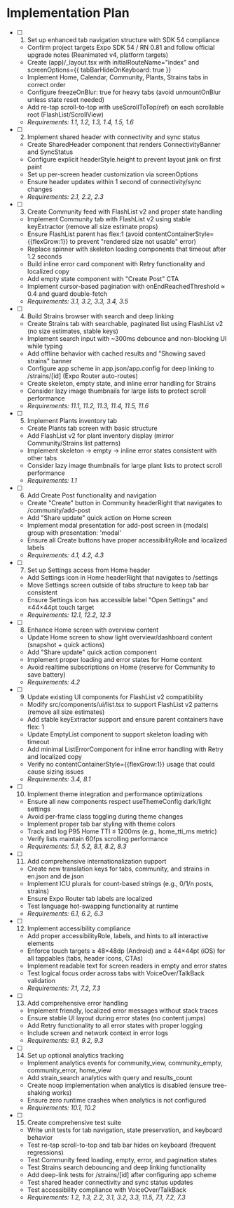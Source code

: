 # Implementation Plan

- [ ] 1. Set up enhanced tab navigation structure with SDK 54 compliance

  - Confirm project targets Expo SDK 54 / RN 0.81 and follow official upgrade notes (Reanimated v4, platform targets)
  - Create (app)/\_layout.tsx with initialRouteName="index" and screenOptions={{ tabBarHideOnKeyboard: true }}
  - Implement Home, Calendar, Community, Plants, Strains tabs in correct order
  - Configure freezeOnBlur: true for heavy tabs (avoid unmountOnBlur unless state reset needed)
  - Add re-tap scroll-to-top with useScrollToTop(ref) on each scrollable root (FlashList/ScrollView)
  - _Requirements: 1.1, 1.2, 1.3, 1.4, 1.5, 1.6_

- [ ] 2. Implement shared header with connectivity and sync status

  - Create SharedHeader component that renders ConnectivityBanner and SyncStatus
  - Configure explicit headerStyle.height to prevent layout jank on first paint
  - Set up per-screen header customization via screenOptions
  - Ensure header updates within 1 second of connectivity/sync changes
  - _Requirements: 2.1, 2.2, 2.3_

- [ ] 3. Create Community feed with FlashList v2 and proper state handling

  - Implement Community tab with FlashList v2 using stable keyExtractor (remove all size estimate props)
  - Ensure FlashList parent has flex:1 (avoid contentContainerStyle={{flexGrow:1}} to prevent "rendered size not usable" error)
  - Replace spinner with skeleton loading components that timeout after 1.2 seconds
  - Build inline error card component with Retry functionality and localized copy
  - Add empty state component with "Create Post" CTA
  - Implement cursor-based pagination with onEndReachedThreshold ≈ 0.4 and guard double-fetch
  - _Requirements: 3.1, 3.2, 3.3, 3.4, 3.5_

- [ ] 4. Build Strains browser with search and deep linking

  - Create Strains tab with searchable, paginated list using FlashList v2 (no size estimates, stable keys)
  - Implement search input with ~300ms debounce and non-blocking UI while typing
  - Add offline behavior with cached results and "Showing saved strains" banner
  - Configure app scheme in app.json/app.config for deep linking to /strains/[id] (Expo Router auto-routes)
  - Create skeleton, empty state, and inline error handling for Strains
  - Consider lazy image thumbnails for large lists to protect scroll performance
  - _Requirements: 11.1, 11.2, 11.3, 11.4, 11.5, 11.6_

- [ ] 5. Implement Plants inventory tab

  - Create Plants tab screen with basic structure
  - Add FlashList v2 for plant inventory display (mirror Community/Strains list patterns)
  - Implement skeleton → empty → inline error states consistent with other tabs
  - Consider lazy image thumbnails for large plant lists to protect scroll performance
  - _Requirements: 1.1_

- [ ] 6. Add Create Post functionality and navigation

  - Create "Create" button in Community headerRight that navigates to /community/add-post
  - Add "Share update" quick action on Home screen
  - Implement modal presentation for add-post screen in (modals) group with presentation: 'modal'
  - Ensure all Create buttons have proper accessibilityRole and localized labels
  - _Requirements: 4.1, 4.2, 4.3_

- [ ] 7. Set up Settings access from Home header

  - Add Settings icon in Home headerRight that navigates to /settings
  - Move Settings screen outside of tabs structure to keep tab bar consistent
  - Ensure Settings icon has accessible label "Open Settings" and ≥44×44pt touch target
  - _Requirements: 12.1, 12.2, 12.3_

- [ ] 8. Enhance Home screen with overview content

  - Update Home screen to show light overview/dashboard content (snapshot + quick actions)
  - Add "Share update" quick action component
  - Implement proper loading and error states for Home content
  - Avoid realtime subscriptions on Home (reserve for Community to save battery)
  - _Requirements: 4.2_

- [ ] 9. Update existing UI components for FlashList v2 compatibility

  - Modify src/components/ui/list.tsx to support FlashList v2 patterns (remove all size estimates)
  - Add stable keyExtractor support and ensure parent containers have flex: 1
  - Update EmptyList component to support skeleton loading with timeout
  - Add minimal ListErrorComponent for inline error handling with Retry and localized copy
  - Verify no contentContainerStyle={{flexGrow:1}} usage that could cause sizing issues
  - _Requirements: 3.4, 8.1_

- [ ] 10. Implement theme integration and performance optimizations

  - Ensure all new components respect useThemeConfig dark/light settings
  - Avoid per-frame class toggling during theme changes
  - Implement proper tab bar styling with theme colors
  - Track and log P95 Home TTI ≤ 1200ms (e.g., home_tti_ms metric)
  - Verify lists maintain 60fps scrolling performance
  - _Requirements: 5.1, 5.2, 8.1, 8.2, 8.3_

- [ ] 11. Add comprehensive internationalization support

  - Create new translation keys for tabs, community, and strains in en.json and de.json
  - Implement ICU plurals for count-based strings (e.g., 0/1/n posts, strains)
  - Ensure Expo Router tab labels are localized
  - Test language hot-swapping functionality at runtime
  - _Requirements: 6.1, 6.2, 6.3_

- [ ] 12. Implement accessibility compliance

  - Add proper accessibilityRole, labels, and hints to all interactive elements
  - Enforce touch targets ≥ 48×48dp (Android) and ≥ 44×44pt (iOS) for all tappables (tabs, header icons, CTAs)
  - Implement readable text for screen readers in empty and error states
  - Test logical focus order across tabs with VoiceOver/TalkBack validation
  - _Requirements: 7.1, 7.2, 7.3_

- [ ] 13. Add comprehensive error handling

  - Implement friendly, localized error messages without stack traces
  - Ensure stable UI layout during error states (no content jumps)
  - Add Retry functionality to all error states with proper logging
  - Include screen and network context in error logs
  - _Requirements: 9.1, 9.2, 9.3_

- [ ] 14. Set up optional analytics tracking

  - Implement analytics events for community_view, community_empty, community_error, home_view
  - Add strain_search analytics with query and results_count
  - Create noop implementation when analytics is disabled (ensure tree-shaking works)
  - Ensure zero runtime crashes when analytics is not configured
  - _Requirements: 10.1, 10.2_

- [ ] 15. Create comprehensive test suite
  - Write unit tests for tab navigation, state preservation, and keyboard behavior
  - Test re-tap scroll-to-top and tab bar hides on keyboard (frequent regressions)
  - Test Community feed loading, empty, error, and pagination states
  - Test Strains search debouncing and deep linking functionality
  - Add deep-link tests for /strains/[id] after configuring app scheme
  - Test shared header connectivity and sync status updates
  - Test accessibility compliance with VoiceOver/TalkBack
  - _Requirements: 1.2, 1.3, 2.2, 3.1, 3.2, 3.3, 11.5, 7.1, 7.2, 7.3_
